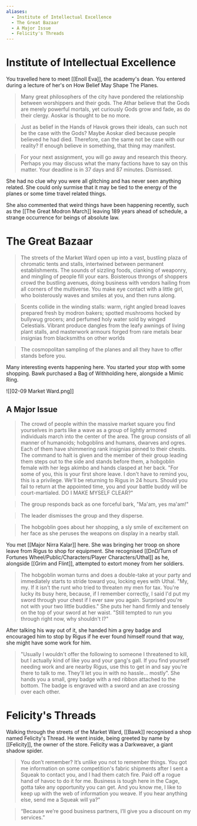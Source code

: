 ```yaml
---
aliases:
  - Institute of Intellectual Excellence
  - The Great Bazaar
  - A Major Issue
  - Felicity's Threads
---
```

# Institute of Intellectual Excellence
You travelled here to meet [[Enoll Eva]], the academy's dean. You entered during a lecture of her's on How Belief May Shape The Planes.

> Many great philosophers of the city have pondered the relationship between worshippers and their gods. The Athar believe that the Gods are merely powerful mortals, yet curiously Gods grow and fade, as do their clergy. Aoskar is thought to be no more.

> Just as belief in the Hands of Havok grows their ideals, can such not be the case with the Gods? Maybe Aoskar died because people believed he had died. Therefore, can the same not be case with our reality? If enough believe in something, that thing may manifest.

> For your next assignment, you will go away and research this theory. Perhaps you may discuss what the many factions have to say on this matter. Your deadline is in 37 days and 87 minutes. Dismissed.

She had no clue why you were all glitching and has never seen anything related. She could only surmise that it may be tied to the energy of the planes or some time travel related things.

She also commented that weird things have been happening recently, such as the [[The Great Modron March]] leaving 189 years ahead of schedule, a strange occurrence for beings of absolute law.
# The Great Bazaar
> The streets of the Market Ward open up into a vast, bustling plaza of chromatic tents and stalls, intertwined between permanent establishments. The sounds of sizzling foods, clanking of weaponry, and mingling of people fill your ears. Boisterous throngs of shoppers crowd the bustling avenues, doing business with vendors hailing from all corners of the multiverse. You make eye contact with a little girl, who boisterously waves and smiles at you, and then runs along.

> Scents collide in the winding stalls: warm, right angled bread loaves prepared fresh by modron bakers; spotted mushrooms hocked by bullywug grocers; and perfumed holy water sold by winged Celestials. Vibrant produce dangles from the leafy awnings of living plant stalls, and masterwork armours forged from rare metals bear insignias from blacksmiths on other worlds

> The cosmopolitan sampling of the planes and all they have to offer stands before you.

Many interesting events happening here. You started your stop with some shopping. Bawk purchased a Bag of Withholding here, alongside a Mimic Ring. 

![[02-09 Market Ward.png]]
## A Major Issue
> The crowd of people within the massive market square you find yourselves in parts like a wave as a group of lightly armored individuals march into the center of the area. The group consists of all manner of humanoids; hobgoblins and humans, dwarves and ogres. Each of them have shimmering rank insignias pinned to their chests. The command to halt is given and the member of their group leading them steps out to the side and stands before them, a hobgoblin female with her legs akimbo and hands clasped at her back. "For some of you, this is your first shore leave. I don't have to remind you, this is a privilege. We'll be returning to Rigus in 24 hours. Should you fail to return at the appointed time, you and your battle buddy will be court-martialed. DO I MAKE MYSELF CLEAR?"

> The group responds back as one forceful bark, "Ma'am, yes ma'am!"

> The leader dismisses the group and they disperse.

> The hobgoblin goes about her shopping, a sly smile of excitement on her face as she peruses the weapons on display in a nearby stall.

You met [[Major Nirra Kalar]] here. She was bringing her troop on shore leave from Rigus to shop for equipment. She recognised [[DnD/Turn of Fortunes Wheel/Public/Characters/Player Characters/Uthal]] as he, alongside [[Grim and Flint]], attempted to extort money from her soldiers.

> The hobgoblin woman turns and does a double-take at your party and immediately starts to stride toward you, locking eyes with Uthal. "My, my. If it isn't the runt who tried to threaten my men for tax. You're lucky its busy here, because, if I remember correctly, I said I'd put my sword through your chest if I ever saw you again. Surprised you're not with your two little buddies." She puts her hand firmly and tensely on the top of your sword at her waist. "Still tempted to run you through right now, why shouldn't I?"

After talking his way out of it, she handed him a grey badge and encouraged him to stop by Rigus if he ever found himself round that way, she might have some work for him.

> "Usually I wouldn't offer the following to someone I threatened to kill, but I actually kind of like you and your gang's gall. If you find yourself needing work and are nearby Rigus, use this to get in and say you're there to talk to me. They'll let you in with no hassle... mostly". She hands you a small, grey badge with a red ribbon attached to the bottom. The badge is engraved with a sword and an axe crossing over each other.
# Felicity's Threads
Walking through the streets of the Market Ward, [[Bawk]] recognised a shop named Felicity's Thread. He went inside, being greeted by name by [[Felicity]], the owner of the store. Felicity was a Darkweaver, a giant shadow spider. 

> You don’t remember? It’s unlike you not to remember things. You got me information on some competition's fabric shipments after I sent a Squeak to contact you, and I had them catch fire. Paid off a rogue hand of havoc to do it for me. Business is tough here in the Cage, gotta take any opportunity you can get. And you know me, I like to keep up with the web of information you weave. If you hear anything else, send me a Squeak will ya?”

> “Because we’re good business partners, I’ll give you a discount on my services.”